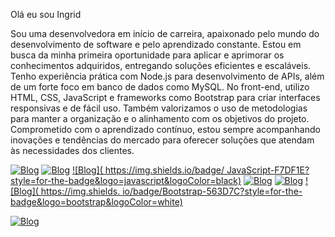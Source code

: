  Olá eu sou Ingrid 

Sou uma desenvolvedora em início de carreira, apaixonado pelo mundo do desenvolvimento de software e pelo aprendizado constante. Estou em busca da minha primeira oportunidade para aplicar e aprimorar os conhecimentos adquiridos, entregando soluções eficientes e escaláveis. Tenho experiência prática com Node.js para desenvolvimento de APIs, além de um forte foco em banco de dados como MySQL. No front-end, utilizo HTML, CSS, JavaScript e frameworks como Bootstrap para criar interfaces responsivas e de fácil uso. Também valorizamos o uso de metodologias para manter a organização e o alinhamento com os objetivos do projeto. Comprometido com o aprendizado contínuo, estou sempre acompanhando inovações e tendências do mercado para oferecer soluções que atendam às necessidades dos clientes.

[![Blog]( https://img.shields.io/badge/HTML5-E34F26?style=for-the-badge&logo=html5&logoColor=white)](#)
[![Blog]( https://img.shields.io/badge/CSS-239120?&style=for-the-badge&logo=css3&logoColor=white)](#)
[![Blog]( https://img.shields.io/badge/ JavaScript-F7DF1E?style=for-the-badge&logo=javascript&logoColor=black)](#)
[![Blog]( https://img.shields.io/badge/TypeScript-007ACC?style=for-the-badge&logo=typescript&logoColor=white)](#)
[![Blog]( https://img.shields.io/badge/Node.js-43853D?style=for-the-badge&logo=node.js&logoColor=white)](#)
[![Blog]( https://img.shields. io/badge/Bootstrap-563D7C?style=for-the-badge&logo=bootstrap&logoColor=white)](#)

[![Blog]( https://img.shields.io/badge/MySQL-00000F?style=for-the-badge&logo=mysql&logoColor=white)](#)
